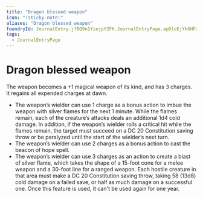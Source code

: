 ```yaml
---
title: "Dragon blessed weapon"
icon: ":sticky-note:"
aliases: "Dragon blessed weapon"
foundryId: JournalEntry.jfBQ9n1YiejpY2FK.JournalEntryPage.apDloEjYk6HFwmJB
tags:
  - JournalEntryPage
---
```


# Dragon blessed weapon
The weapon becomes a +1 magical weapon of its kind, and has 3 charges. It regains all expended charges at dawn.
- The weapon’s wielder can use 1 charge as a bonus action to imbue the weapon with silver flames for the next 1 minute. While the flames remain, each of the creature’s attacks deals an additional 1d4 cold damage. In addition, if the weapon’s wielder rolls a critical hit while the flames remain, the target must succeed on a DC 20 Constitution saving throw or be paralyzed until the start of the wielder’s next turn.
- The weapon’s wielder can use 2 charges as a bonus action to cast the beacon of hope spell.
- The weapon’s wielder can use 3 charges as an action to create a blast of silver flame, which takes the shape of a 15-foot cone for a melee weapon and a 30-foot line for a ranged weapon. Each hostile creature in that area must make a DC 20 Constitution saving throw, taking 58 (13d8) cold damage on a failed save, or half as much damage on a successful one. Once this feature is used, it can't be used again for one year.